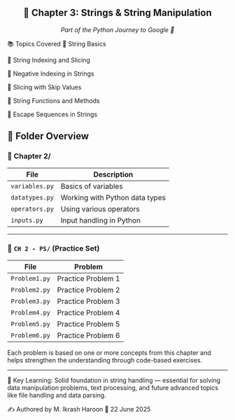 <div align="center"> <h2>📘 Chapter 3: Strings & String Manipulation</h2> <p><i>Part of the Python Journey to Google 🚀</i></p> </div>
📚 Topics Covered
🔹 String Basics

🔹 String Indexing and Slicing

🔹 Negative Indexing in Strings

🔹 Slicing with Skip Values

🔹 String Functions and Methods

🔹 Escape Sequences in Strings

## 📁 Folder Overview

### 📂 Chapter 2/
| File | Description |
|------|-------------|
| `variables.py` | Basics of variables |
| `datatypes.py` | Working with Python data types |
| `operators.py` | Using various operators |
| `inputs.py` | Input handling in Python |

---

### 📂 `CH 2 - PS/` (Practice Set)

| File | Problem |
|------|---------|
| `Problem1.py` | Practice Problem 1 |
| `Problem2.py` | Practice Problem 2 |
| `Problem3.py` | Practice Problem 3 |
| `Problem4.py` | Practice Problem 4 |
| `Problem5.py` | Practice Problem 5 |
| `Problem6.py` | Practice Problem 6 |

Each problem is based on one or more concepts from this chapter and helps strengthen the understanding through code-based exercises.

---


🧠 Key Learning:
Solid foundation in string handling — essential for solving data manipulation problems, text processing, and future advanced topics like file handling and data parsing.

✍️ Authored by M. Ikrash Haroon
📅 22 June 2025
